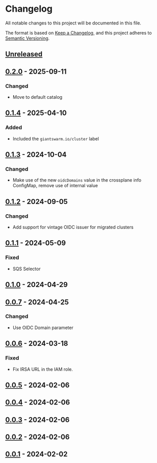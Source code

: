 # Changelog

All notable changes to this project will be documented in this file.

The format is based on [Keep a Changelog](https://keepachangelog.com/en/1.0.0/),
and this project adheres to [Semantic Versioning](https://semver.org/spec/v2.0.0.html).

## [Unreleased]

## [0.2.0] - 2025-09-11

### Changed

- Move to default catalog

## [0.1.4] - 2025-04-10

### Added

- Included the `giantswarm.io/cluster` label

## [0.1.3] - 2024-10-04

### Changed

- Make use of the new `oidcDomains` value in the crossplane info ConfigMap, remove use of internal value

## [0.1.2] - 2024-09-05

### Changed

- Add support for vintage OIDC issuer for migrated clusters

## [0.1.1] - 2024-05-09

### Fixed

- SQS Selector

## [0.1.0] - 2024-04-29

## [0.0.7] - 2024-04-25

### Changed

- Use OIDC Domain parameter

## [0.0.6] - 2024-03-18

### Fixed

- Fix IRSA URL in the IAM role.

## [0.0.5] - 2024-02-06

## [0.0.4] - 2024-02-06

## [0.0.3] - 2024-02-06

## [0.0.2] - 2024-02-06

## [0.0.1] - 2024-02-02

[Unreleased]: https://github.com/giantswarm/karpenter-crossplane-resources/compare/v0.2.0...HEAD
[0.2.0]: https://github.com/giantswarm/karpenter-crossplane-resources/compare/v0.1.4...v0.2.0
[0.1.4]: https://github.com/giantswarm/karpenter-crossplane-resources/compare/v0.1.3...v0.1.4
[0.1.3]: https://github.com/giantswarm/karpenter-crossplane-resources/compare/v0.1.2...v0.1.3
[0.1.2]: https://github.com/giantswarm/karpenter-crossplane-resources/compare/v0.1.1...v0.1.2
[0.1.1]: https://github.com/giantswarm/karpenter-crossplane-resources/compare/v0.1.0...v0.1.1
[0.1.0]: https://github.com/giantswarm/karpenter-crossplane-resources/compare/v0.0.7...v0.1.0
[0.0.7]: https://github.com/giantswarm/karpenter-crossplane-resources/compare/v0.0.6...v0.0.7
[0.0.6]: https://github.com/giantswarm/karpenter-crossplane-resources/compare/v0.0.5...v0.0.6
[0.0.5]: https://github.com/giantswarm/karpenter-crossplane-resources/compare/v0.0.4...v0.0.5
[0.0.4]: https://github.com/giantswarm/karpenter-crossplane-resources/compare/v0.0.3...v0.0.4
[0.0.3]: https://github.com/giantswarm/karpenter-crossplane-resources/compare/v0.0.2...v0.0.3
[0.0.2]: https://github.com/giantswarm/karpenter-crossplane-resources/compare/v0.0.1...v0.0.2
[0.0.1]: https://github.com/giantswarm/karpenter-crossplane-resources/compare/v0.0.1...v0.0.1
